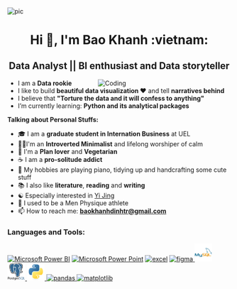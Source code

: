<img align="Center" alt="pic" height="200" width="1000" src=https://user-images.githubusercontent.com/100661121/233310402-2803fdbd-50f5-435f-85e3-05518f0f842d.jpg>

<h1 align="center">Hi 👋, I'm Bao Khanh :vietnam:</h1>
<h2 align="center"> Data Analyst || BI enthusiast and Data storyteller </h2>
<img align="right" alt="Coding" width="300" src=https://user-images.githubusercontent.com/100661121/233270755-e4198ab4-9f05-4518-8181-819899668168.png>


- I am a **Data rookie**
- I like to build  **beautiful data visualization ❤️** and tell **narratives behind**
- I believe that **"Torture the data and it will confess to anything"**
- I’m currently learning: **Python and its analytical packages**


**Talking about Personal Stuffs:**

- :mortar_board: I am a **graduate student in Internation Business** at UEL
- :ok_man:I'm an **Introverted Minimalist** and lifelong worshiper of calm
- 🌱 I'm a **Plan lover** and **Vegetarian**
- :coffee: I am a **pro-solitude addict**
- :yellow_heart: My hobbies are playing piano, tidying up and handcrafting some cute stuff
- :books: I also like **literature**, **reading** and **writing** 
- :yin_yang: Especially interested in [Yi Jing](https://en.wikipedia.org/wiki/I_Ching)
- :muscle: I used to be a Men Physique athlete
- 📫 How to reach me: **baokhanhdinhtr@gmail.com** 


<h3 align="left">Languages and Tools:</h3>
</a> <a href="https://powerbi.microsoft.com/en/" target="_blank" rel="noreferrer"> <img src="https://upload.wikimedia.org/wikipedia/commons/thumb/c/cf/New_Power_BI_Logo.svg/600px-New_Power_BI_Logo.svg.png?20210102182532" alt="Microsoft Power BI" width="40" height="40"/></a></a> <a href="https://www.microsoft.com/en-us/microsoft-365/powerpoint" target="_blank" rel="noreferrer"> <img src="https://upload.wikimedia.org/wikipedia/commons/3/3b/Microsoft_PowerPoint_Logo.png" alt="Microsoft Power Point" width="40" height="40"/></a> <a href="https://www.microsoft.com/en-us/microsoft-365/excel" target="_blank" rel="noreferrer"> <img src="https://upload.wikimedia.org/wikipedia/commons/thumb/3/34/Microsoft_Office_Excel_%282019%E2%80%93present%29.svg/2203px-Microsoft_Office_Excel_%282019%E2%80%93present%29.svg.png" alt="excel" width="40" height="40"/></a> <a href="https://www.canva.com/" target="_blank" rel="noreferrer"> <img src="https://www.vectorlogo.zone/logos/canva/canva-icon.svg" alt="figma" width="40" height="40"/>  </a> <a href="https://www.mysql.com/" target="_blank" rel="noreferrer"> <img src="https://raw.githubusercontent.com/devicons/devicon/master/icons/mysql/mysql-original-wordmark.svg" alt="mysql" width="40" height="40"/> </a> <a href="https://www.postgresql.org" target="_blank" rel="noreferrer"> <img src="https://raw.githubusercontent.com/devicons/devicon/master/icons/postgresql/postgresql-original-wordmark.svg" alt="postgresql" width="40" height="40"/> </a> <a href="https://www.python.org" target="_blank" rel="noreferrer"> <img src="https://raw.githubusercontent.com/devicons/devicon/master/icons/python/python-original.svg" alt="python" width="40" height="40"/>
</a> <a href="https://pandas.pydata.org/" target="_blank" rel="noreferrer"> <img src="https://numfocus.org/wp-content/uploads/2016/07/pandas-logo-300.png" alt="pandas" width="40" height="40"/> </a> <a href="https://matplotlib.org/" target="_blank" rel="noreferrer"> <img src="https://matplotlib.org/_static/logo_light.svg" alt="matplotlib" width="40" height="40"/>
